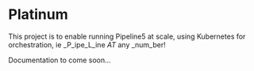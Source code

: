 # Platinum

This project is to enable running Pipeline5 at scale, using Kubernetes for orchestration, ie
_P_ipe_L_ine _AT_ any _num_ber!

Documentation to come soon...

